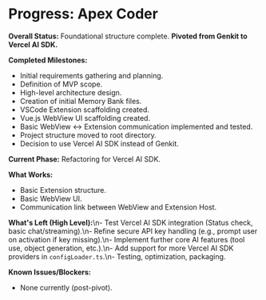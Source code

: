 <!-- Version: 1.1 | Last Updated: 2025-07-04 -->

# Progress: Apex Coder

**Overall Status:** Foundational structure complete. **Pivoted from Genkit to Vercel AI SDK.**

**Completed Milestones:**
- Initial requirements gathering and planning.
- Definition of MVP scope.
- High-level architecture design.
- Creation of initial Memory Bank files.
- VSCode Extension scaffolding created.
- Vue.js WebView UI scaffolding created.
- Basic WebView <-> Extension communication implemented and tested.
- Project structure moved to root directory.
- Decision to use Vercel AI SDK instead of Genkit.

**Current Phase:** Refactoring for Vercel AI SDK.

**What Works:**
- Basic Extension structure.
- Basic WebView UI.
- Communication link between WebView and Extension Host.

**What's Left (High Level):**\n- Test Vercel AI SDK integration (Status check, basic chat/streaming).\n- Refine secure API key handling (e.g., prompt user on activation if key missing).\n- Implement further core AI features (tool use, object generation, etc.).\n- Add support for more Vercel AI SDK providers in `configLoader.ts`.\n- Testing, optimization, packaging.

**Known Issues/Blockers:**
- None currently (post-pivot).